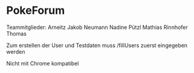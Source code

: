 # PokeForum
Teammitglieder:
Arneitz Jakob
Neumann Nadine
Pützl Mathias
Rinnhofer Thomas


Zum erstellen der User und Testdaten muss /fillUsers zuerst eingegeben werden

Nicht mit Chrome kompatibel 
